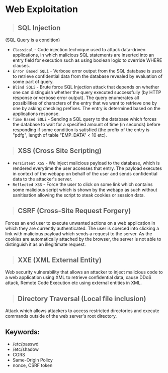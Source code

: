 # Web Exploitation

> ## SQL Injection

 (SQL Query is a condition)

- `Classical` - Code injection technique used to attack data-driven applications, in which malicious SQL statements are inserted into an entry field for execution such as using boolean logic to override WHERE clauses.
- `Error Based SQLi` - Verbose error output from the SQL database is used to retrieve confidential data from the database revealed by evaluation of some part of query.
- `Blind SQLi` - Brute force SQL Injection attack that depends on whether one can distinguish whether the query executed successfully (by HTTP response or verbose error output). The query enumerates all possibilities of characters of the entry that we want to retrieve one by one by asking checking prefixes. The entry is determined based on the applications response.
- `Time Based SQLi` - Sending a SQL query to the database which forces the database to wait for a specified amount of time (in seconds) before responding if some condition is satisfied (the prefix of the entry is "pdfg", length of table "EMP_DATA" < 10 etc).

> ## XSS (Cross Site Scripting)

- `Persistent XSS` - We inject malicious payload to the database, which is rendered everytime the user accesses that entry. The payload executes in context of the webapp on behalf of the user and sends confidential data to the attacker's server.
- `Reflected XSS` - Force the user to click on some link which contains some malicious script which is shown by the webapp as such without sanitisation allowing the script to steak cookies or session data.

> ## CSRF (Cross-Site Request Forgery)

Forces an end user to execute unwanted actions on a web application in which they are currently authenticated. The user is coerced into clicking a link with malicious payload which sends a request to the server. As the cookies are automatically attached by the browser, the server is not able to distinguish it as an illegitimate request.

> ## XXE (XML External Entity)

Web security vulnerability that allows an attacker to inject malicious code to a web application using XML to retrieve confidential data, cause DDoS attack, Remote Code Execution etc using external entities in XML. 
> ## Directory Traversal (Local file inclusion)

Attack which allows attackers to access restricted directories and execute commands outside of the web server's root directory.

## Keywords:
- /etc/passwd
- /etc/shadow
- CORS
- Same-Origin Policy
- nonce, CSRF token